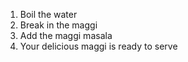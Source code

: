 1. Boil the water
2. Break in the maggi
3. Add the maggi masala
4. Your delicious maggi is ready to serve